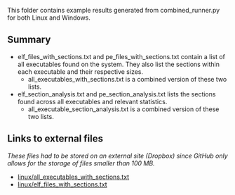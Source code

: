 This folder contains example results generated from combined_runner.py for both Linux and Windows.
## Summary
- elf_files_with_sections.txt and pe_files_with_sections.txt contain a list of all executables found on the system. They also list the sections within each executable and their respective sizes.
  - all_executables_with_sections.txt is a combined version of these two lists.
- elf_section_analysis.txt and pe_section_analysis.txt lists the sections found across all executables and relevant statistics.
  - all_executable_section_analysis.txt is a combined version of these two lists.

## Links to external files 
*These files had to be stored on an external site (Dropbox) since GitHub only allows for the storage of files smaller than 100 MB.*
- [linux/all_executables_with_sections.txt](https://www.dropbox.com/scl/fi/0dxxuiq35l48d6j5q5n1e/all_executables_with_sections.txt?rlkey=3rptiqom59dkv2y0cf1gn2bs4&dl=0)
- [linux/elf_files_with_sections.txt](https://www.dropbox.com/scl/fi/qzrkhcjqho308v8lry1se/elf_files_with_sections.txt?rlkey=64ht2pxiz9ph0n8l5jfo9o6nl&dl=0)